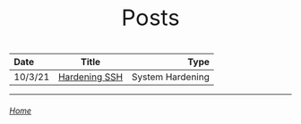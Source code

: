 <p style="text-align: center; font-size: 40px;">Posts</p>


|Date|Title|Type|
|:-  |:-:| -:|
|10/3/21|[Hardening SSH](https://mksipe.github.io/mksipe/posts/hardeningssh)|System Hardening|


---

###### [Home](https://mksipe.github.io/mksipe/Home)